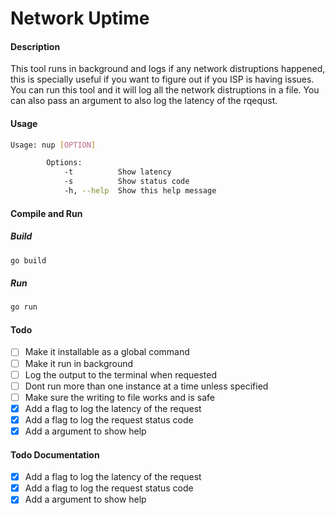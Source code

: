 # Network Uptime

#### Description

This tool runs in background and logs if any network distruptions happened, this is specially useful if you want to figure out if you ISP is having issues. You can run this tool and it will log all the network distruptions in a file. You can also pass an argument to also log the latency of the rqequst.

#### Usage

```bash
Usage: nup [OPTION]

        Options:
            -t          Show latency
            -s          Show status code
            -h, --help  Show this help message
```

#### Compile and Run

##### Build
```bash
go build
```

##### Run
```bash
go run
```


#### Todo
- [ ] Make it installable as a global command
- [ ] Make it run in background 
- [ ] Log the output to the terminal when requested
- [ ] Dont run more than one instance at a time unless specified
- [ ] Make sure the writing to file works and is safe
- [x] Add a flag to log the latency of the request
- [x] Add a flag to log the request status code
- [x] Add a argument to show help

#### Todo Documentation
- [x] Add a flag to log the latency of the request
- [x] Add a flag to log the request status code
- [x] Add a argument to show help